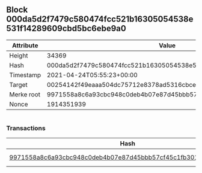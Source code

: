 ## Block 000da5d2f7479c580474fcc521b16305054538e531f14289609cbd5bc6ebe9a0

Attribute | Value
--- | ---
Height | 34369
Hash | 000da5d2f7479c580474fcc521b16305054538e531f14289609cbd5bc6ebe9a0
Timestamp | 2021-04-24T05:55:23+00:00
Target | 00254142f49eaaa504dc75712e8378ad5316cbcead634704b3734b6271167cc4
Merke root | 9971558a8c6a93cbc948c0deb4b07e87d45bbb57cf45c1fb30195cfe890d3036
Nonce | 1914351939

```

```

### Transactions

Hash | Amount
--- | ---
[9971558a8c6a93cbc948c0deb4b07e87d45bbb57cf45c1fb30195cfe890d3036](9971558a8c6a93cbc948c0deb4b07e87d45bbb57cf45c1fb30195cfe890d3036.md) | 10.00000000 SKEPTI 
